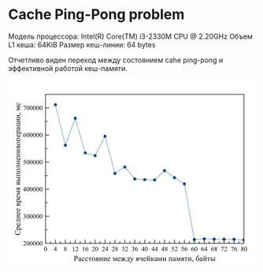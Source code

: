 <h1>Cache Ping-Pong problem</h1>
Модель процессора: Intel(R) Core(TM) i3-2330M CPU @ 2.20GHz
Объем L1 кеша: 64KiB
Размер кеш-линии: 64 bytes

Отчетливо виден переход между состоянием cahe ping-pong и эффективной работой кеш-памяти.


![Figure](/CPU/figure.png)

